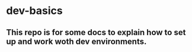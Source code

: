 # dev-basics
## This repo is for some docs to explain how to set up and work woth dev environments.
